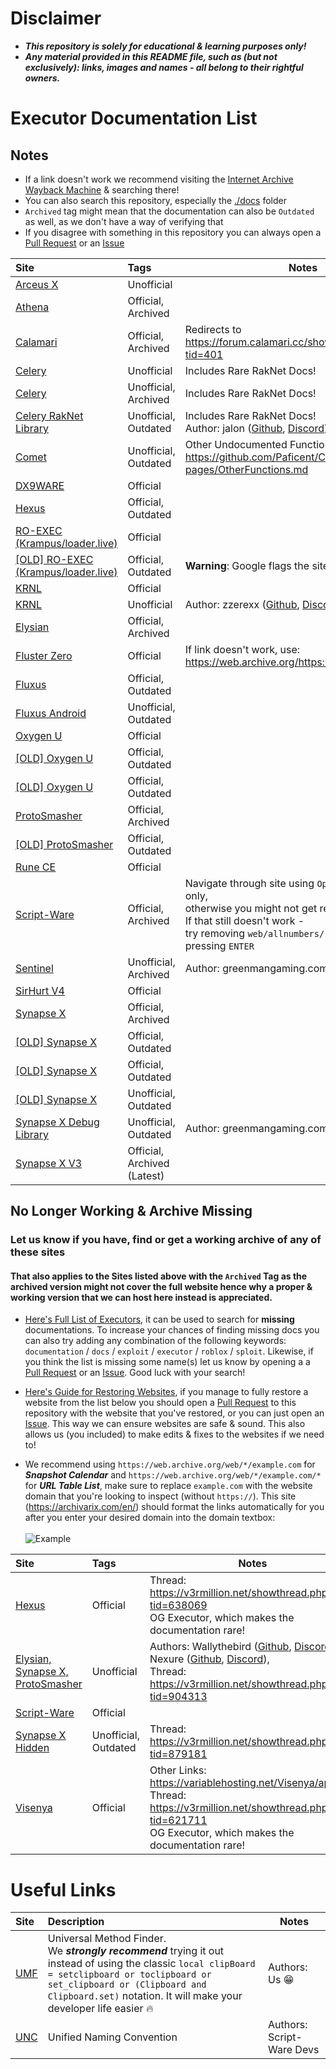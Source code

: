 # Disclaimer
* ***This repository is solely for educational & learning purposes only!***
* ***Any material provided in this README file, such as (but not exclusively): links, images and names - all belong to their rightful owners.***
# Executor Documentation List
## Notes
* If a link doesn't work we recommend visiting the [Internet Archive Wayback Machine](https://web.archive.org/) & searching there!
* You can also search this repository, especially the [./docs](https://github.com/luau/Executor-API-Docs/tree/master/docs) folder
* `Archived` tag might mean that the documentation can also be `Outdated` as well, as we don't have a way of verifying that
* If you disagree with something in this repository you can always open a [Pull Request](https://github.com/luau/Executor-API-Docs/pulls) or an [Issue](https://github.com/luau/Executor-API-Docs/issues)

| Site | Tags | Notes
| :- | :- | -
| [Arceus X](https://app.archbee.com/public/GTONzNA7evjrQC6ZE_BLZ/2lbM6e2QyZJCefiVR2qKy) | Unofficial
| [Athena](https://web.archive.org/web/20180406063027/http://tacticalbfg.com:80/Athena/docs) | Official, Archived
| [Calamari](https://web.archive.org/calamari.cc/Environment) | Official, Archived | Redirects to https://forum.calamari.cc/showthread.php?tid=401
| [Celery](https://celeryrblx.github.io) | Unofficial | Includes Rare RakNet Docs!
| [Celery](https://web.archive.org/web/20220416001215/https://github.com/thedoomed/Celery) | Unofficial, Archived | Includes Rare RakNet Docs!
| [Celery RakNet Library](https://gist.github.com/jLn0n/16c2ce3c0c1fc1b6b76949715077da7a/cedf1629355ab858d6d47846b10e02bb37ea704f) | Unofficial, Outdated | Includes Rare RakNet Docs!<br />Author: jalon ([Github](https://github.com/jLn0n), [Discord](https://discordapp.com/users/474555624219344906))
| [Comet](https://paficent.github.io/CometDocs/) | Unofficial, Outdated | Other Undocumented Functions: https://github.com/Paficent/CometDocs/blob/gh-pages/OtherFunctions.md
| [DX9WARE](https://cultofintellect.com/docs/DX9WARE/DX9WARE%20LUA/introduction.html) | Official
| [Hexus](https://github.com/customality/hexus) | Official, Outdated
| [RO-EXEC (Krampus/loader.live)](https://web.archive.org/https://docs.krampus.gg/) | Official
| [[OLD] RO-EXEC (Krampus/loader.live)](https://web.archive.org/web/20240314125602/https://krampus-organization.gitbook.io/loader.live-ro-exec-documentation) | Official, Outdated | **Warning**: Google flags the site as harmful
| [KRNL](https://docs.krnl.ca) | Official
| [KRNL](https://app.archbee.com/public/2Jp4SDaAD4P1COFfx1p_t) | Unofficial | Author: zzerexx ([Github](https://github.com/zzerexx), [Discord](https://discordapp.com/users/292756593412669440))
| [Elysian](https://luau.github.io/Executor-API-Docs/Elysian) | Official, Archived
| [Fluster Zero](https://docs.fluster.world) | Official | If link doesn't work, use: https://web.archive.org/https://docs.fluster.world/ 
| [Fluxus](https://fluxusrbx.gitbook.io/) | Official, Outdated
| [Fluxus Android](https://github.com/YieldingFluxus/android-documentation) | Unofficial, Outdated
| [Oxygen U](https://oxygenu.xyz/docs/book) | Official
| [[OLD] Oxygen U](https://oxygenu.xyz/docs.html) | Official, Outdated
| [[OLD] Oxygen U](https://github.com/iDevastate/Oxygen-v2/blob/main/docs.txt) | Official, Outdated
| [ProtoSmasher](https://web.archive.org/docs.protosmasher.net) | Official, Archived
| [[OLD] ProtoSmasher](https://luau.github.io/Executor-API-Docs/ProtoSmasher) | Official, Outdated
| [Rune CE](https://l4tt.github.io/rune-cheat-engine/) | Official
| [Script-Ware](https://web.archive.org/web/20220421142618/docs.script-ware.com/the-script-ware-api) | Official, Archived | Navigate through site using `Open Link in New Tab` only,<br />otherwise you might not get redirected.<br />If that still doesn't work -<br />try removing `web/allnumbers/` from the link then pressing `ENTER` |
| [Sentinel](https://luau.github.io/Executor-API-Docs/Sentinel) | Unofficial, Archived | Author: greenmangaming.com ([Github](https://github.com/TehBlaxxor), [Discord](https://discordapp.com/users/577282206079385610))
| [SirHurt V4](https://www.sirhurt.net/login/API.html) | Official
| [Synapse X](https://web.archive.org/docs.synapse.to) | Official, Archived
| [[OLD] Synapse X](https://luau.github.io/Executor-API-Docs) | Official, Outdated
| [[OLD] Synapse X](https://github.com/luau/Executor-API-Docs/wiki) | Official, Outdated
| [[OLD] Synapse X](https://synapsexdocs.github.io) | Unofficial, Outdated
| [Synapse X Debug Library](https://gist.github.com/TehBlaxxor/c8022570fea9e48ab7a6a6ad23c7c671) | Unofficial, Outdated | Author: greenmangaming.com ([Github](https://github.com/TehBlaxxor), [Discord](https://discordapp.com/users/577282206079385610))
| [Synapse X V3](https://web.archive.org/synllc.github.io/synapse-x-documentation) | Official, Archived (Latest)

## No Longer Working & Archive Missing
### Let us know if you have, find or get a working archive of any of these sites
#### That also applies to the Sites listed above with the `Archived` Tag as the archived version might not cover the full website hence why a proper & working version that we can host here instead is appreciated.

* [Here's Full List of Executors](https://github.com/luau/Executor-API-Docs/blob/master/Full-Executor-List), it can be used to search for **missing** documentations. To increase your chances of finding missing docs you can also try adding any combination of the following keywords: `documentation` / `docs` / `exploit` / `executor` / `roblox` / `sploit`. Likewise, if you think the list is missing some name(s) let us know by opening a a [Pull Request](https://github.com/luau/Executor-API-Docs/pulls) or an [Issue](https://github.com/luau/Executor-API-Docs/issues). Good luck with your search!<br />

* [Here's Guide for Restoring Websites](https://wiki.archiveteam.org/index.php?title=Restoring), if you manage to fully restore a website from the list below you should open a [Pull Request](https://github.com/luau/Executor-API-Docs/pulls) to this repository with the website that you've restored, or you can just open an [Issue](https://github.com/luau/Executor-API-Docs/issues). This way we can ensure websites are safe & sound. This also allows us (you included) to make edits & fixes to the websites if we need to!

* We recommend using `https://web.archive.org/web/*/example.com` for ***Snapshot Calendar*** and `https://web.archive.org/web/*/example.com/*` for ***URL Table List***, make sure to replace `example.com` with the website domain that you're looking to inspect (without `https://`). This site (https://archivarix.com/en/) should format the links automatically for you after you enter your desired domain into the domain textbox:
<br /><br />![Example](https://github.com/luau/Executor-API-Docs/assets/95628489/6e588d90-cb58-4f44-990e-083ceeecb784)

| Site | Tags | Notes
| :- | :- | -
| [Hexus](https://forum.hexus.xyz/t/hexus-functions/6885/2) | Official | Thread: https://v3rmillion.net/showthread.php?tid=638069<br />OG Executor, which makes the documentation rare!
| [Elysian, Synapse X, ProtoSmasher](https://wally-rblx.github.io/rbxdocs.github.io) | Unofficial | Authors: Wallythebird ([Github](https://github.com/wally-rblx), [Discord](https://discordapp.com/users/727303510185607279)) & Nexure ([Github](https://github.com/Nexure), [Discord](https://discordapp.com/users/531933495598252042)),<br />Thread: https://v3rmillion.net/showthread.php?tid=904313
| [Script-Ware](https://dev.script-ware.com) | Official
| [Synapse X Hidden](https://v3rmillion.net/showthread.php?tid=879181) | Unofficial, Outdated | Thread: https://v3rmillion.net/showthread.php?tid=879181
| [Visenya](https://targaryentech.com/api.html) | Official | Other Links: https://variablehosting.net/Visenya/api.html<br />Thread: https://v3rmillion.net/showthread.php?tid=621711<br />OG Executor, which makes the documentation rare!
# Useful Links
| Site | Description | Notes
| :- | :- | -
| [UMF](https://github.com/luau/SomeHub/wiki/Universal-Method-Finder) | Universal Method Finder.<br />We ***strongly recommend*** trying it out instead of using the classic `local clipBoard = setclipboard or toclipboard or set_clipboard or (Clipboard and Clipboard.set)` notation. It will make your developer life easier :fire: | Authors: Us :grin:
| [UNC](https://github.com/unified-naming-convention/NamingStandard) | Unified Naming Convention | Authors: Script-Ware Devs
